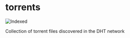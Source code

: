 torrents 
========
![Indexed](https://img.shields.io/badge/indexed-209449-blue)

Collection of torrent files discovered in the DHT network
